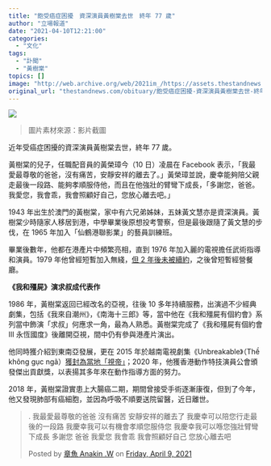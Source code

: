 ```yaml
---
title: "飽受癌症困擾　資深演員黃樹棠去世　終年 77 歲"
author: "立場報道"
date: "2021-04-10T12:21:00"
categories:
  - "文化"
tags:
  - "訃聞"
  - "黃樹棠"
topics: []
image: "http://web.archive.org/web/2021im_/https://assets.thestandnews.com/media/photos/20210410-03_6DuHB.png"
original_url: "thestandnews.com/obituary/飽受癌症困擾-資深演員黃樹棠去世-終年-77-歲"
---
```

![](http://web.archive.org/web/2021im_/https://assets.thestandnews.com/media/photos/20210410-03_6DuHB.png)
> 圖片素材來源：影片截圖

近年受癌症困擾的資深演員黃樹棠去世，終年 77 歲。

黃樹棠的兒子，任職配音員的黃榮璋今（10 日）凌晨在 Facebook 表示，「我最愛最尊敬的爸爸，沒有痛苦，安靜安祥的離去了。」黃榮璋並說，慶幸能夠陪父親走最後一段路、能夠孝順服侍他，而且在他強壯的臂彎下成長，「多謝您，爸爸。我愛您，我會乖，我會照顧好自己，您放心離去吧。」

1943 年出生於澳門的黃樹棠，家中有六兄弟姊妹，五妹黃文慧亦是資深演員。黃樹棠少時隨家人移居到港，中學畢業後原想投考警察，但是最後跟隨了黃文慧的步伐，在 1965 年加入「仙鶴港聯影業」的藝員訓練班。

畢業後數年，他都在港產片中頻繁亮相，直到 1976 年加入麗的電視擔任武術指導和演員。1979 年他曾經短暫加入無綫，[但 2 年後未被續約](http://web.archive.org/web/20211229101518/https://mmis.hkpl.gov.hk/coverpage/-/coverpage/view?_coverpage_WAR_mmisportalportlet_hsf=黃樹棠&p_r_p_-1078056564_c=QF757YsWv5%2Bn4efK8nHqL8hO7nPWJimM&_coverpage_WAR_mmisportalportlet_o=2&_coverpage_WAR_mmisportalportlet_actual_q=%28%20verbatim_dc.collection%3A%28%22Old%5C%20HK%5C%20Newspapers%22%29%20%29%20AND+%28%20%28%20allTermsMandatory%3A%28true%29%20OR+all_dc.title%3A%28黃樹棠%29%20OR+all_dc.creator%3A%28黃樹棠%29%20OR+all_dc.contributor%3A%28黃樹棠%29%20OR+all_dc.subject%3A%28黃樹棠%29%20OR+fulltext%3A%28黃樹棠%29%20OR+all_dc.description%3A%28黃樹棠%29%20%29%20%29&_coverpage_WAR_mmisportalportlet_sort_field=score&_coverpage_WAR_mmisportalportlet_sort_order=desc)，之後曾短暫經營餐廳。

**《我和殭屍》演求叔成代表作**

1986 年，黃樹棠返回已經改名的亞視，往後 10 多年持續服務，出演過不少經典劇集，包括《我來自潮州》，《南海十三郎》等，當中他在《我和殭屍有個約會》系列當中飾演「求叔」何應求一角，最為人熟悉。黃樹棠完成了《我和殭屍有個約會 III 永恆國度》後離開亞視，間中仍有參與港產片演出。

他同時獲介紹到東南亞發展，更在 2015 年於越南電視劇集《Unbreakable》（Thề không gục ngã）[獲封為當地「視帝」](http://web.archive.org/web/20211229101518/https://www.hk01.com/即時娛樂/95755/專訪-有片-黃樹棠係劉家良徒弟-想當年同徐克周潤發稱兄道弟)；2020 年，他獲香港動作特技演員公會頒發傑出貢獻獎，以表揚其多年來在動作指導方面的努力。

2018 年，黃樹棠證實患上大腸癌二期，期間曾接受手術逐漸康復，但到了今年，他又發現肺部有癌細胞，並因為呼吸不順要送院留醫，近日離世。

> . 我最愛最尊敬的爸爸 沒有痛苦 安靜安祥的離去了 我慶幸可以陪您行走最後的一段路 我慶幸我可以有機會孝順您服侍您 我慶幸我可以喺您強壯臂彎下成長 多謝您 爸爸 我愛您 我會乖 我會照顧好自己 您放心離去吧
> 
> Posted by [章魚 Anakin .W](http://web.archive.org/web/20211229101518/https://www.facebook.com/dubbingoctopus/) on [Friday, April 9, 2021](http://web.archive.org/web/20211229101518/https://www.facebook.com/dubbingoctopus/photos/a.1647737775478780/2770646576521222/?type=3)